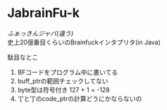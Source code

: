 # JabrainFu-k

*ふぁっきんジャバ(違う)*  
史上20億番目くらいのBrainfuckインタプリタ(in Java)

駄目なとこ  
1. BFコードをプログラム中に書いてる  
2. buff_ptrの範囲チェックしてない  
3. byte型は符号付き 127 + 1 = -128  
4. '['と']'のcode_ptrの計算どうにかならないの  